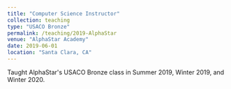```yaml
---
title: "Computer Science Instructor"
collection: teaching
type: "USACO Bronze"
permalink: /teaching/2019-AlphaStar
venue: "AlphaStar Academy"
date: 2019-06-01
location: "Santa Clara, CA"
---
```


Taught AlphaStar's USACO Bronze class in Summer 2019, Winter 2019, and Winter 2020.
